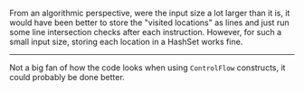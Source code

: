 From an algorithmic perspective, were the input size a lot larger than it is,
it would have been better to store the "visited locations" as lines and just
run some line intersection checks after each instruction. However, for such a
small input size, storing each location in a HashSet works fine.

---

Not a big fan of how the code looks when using `ControlFlow` constructs, it
could probably be done better.
